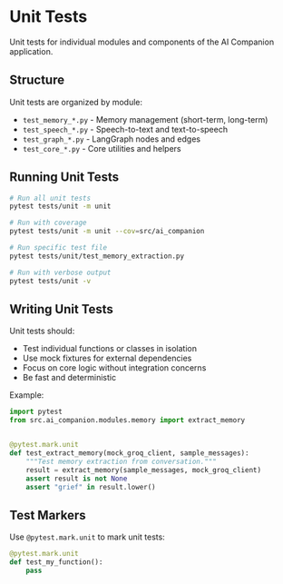# Unit Tests

Unit tests for individual modules and components of the AI Companion application.

## Structure

Unit tests are organized by module:

- `test_memory_*.py` - Memory management (short-term, long-term)
- `test_speech_*.py` - Speech-to-text and text-to-speech
- `test_graph_*.py` - LangGraph nodes and edges
- `test_core_*.py` - Core utilities and helpers

## Running Unit Tests

```bash
# Run all unit tests
pytest tests/unit -m unit

# Run with coverage
pytest tests/unit -m unit --cov=src/ai_companion

# Run specific test file
pytest tests/unit/test_memory_extraction.py

# Run with verbose output
pytest tests/unit -v
```

## Writing Unit Tests

Unit tests should:
- Test individual functions or classes in isolation
- Use mock fixtures for external dependencies
- Focus on core logic without integration concerns
- Be fast and deterministic

Example:

```python
import pytest
from src.ai_companion.modules.memory import extract_memory


@pytest.mark.unit
def test_extract_memory(mock_groq_client, sample_messages):
    """Test memory extraction from conversation."""
    result = extract_memory(sample_messages, mock_groq_client)
    assert result is not None
    assert "grief" in result.lower()
```

## Test Markers

Use `@pytest.mark.unit` to mark unit tests:

```python
@pytest.mark.unit
def test_my_function():
    pass
```
